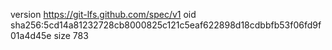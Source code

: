version https://git-lfs.github.com/spec/v1
oid sha256:5cd14a81232728cb8000825c121c5eaf622898d18cdbbfb53f06fd9f01a4d45e
size 783
